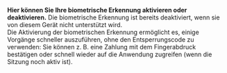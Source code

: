 **Hier können Sie Ihre biometrische Erkennung aktivieren oder deaktivieren.** Die biometrische Erkennung ist bereits deaktiviert, wenn sie von diesem Gerät nicht unterstützt wird.  
Die Aktivierung der biometrischen Erkennung ermöglicht es, einige Vorgänge schneller auszuführen, ohne den Entsperrungscode zu verwenden: Sie können z. B. eine Zahlung mit dem Fingerabdruck bestätigen oder schnell wieder auf die Anwendung zugreifen (wenn die Sitzung noch aktiv ist).

